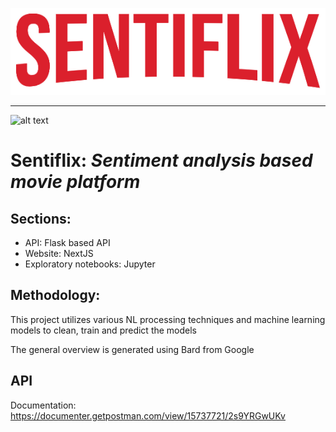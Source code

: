 ![alt text](./Img/logo_horizontal.png "Title")

---

![alt text](./Img/preview.png "Preview")

# **Sentiflix:** *Sentiment analysis based movie platform*

## **Sections:**
- API: Flask based API
- Website: NextJS
- Exploratory notebooks: Jupyter

## **Methodology:**

This project utilizes various NL processing techniques and machine learning models to clean, train and predict the models

The general overview is generated using Bard from Google

## **API**

Documentation: https://documenter.getpostman.com/view/15737721/2s9YRGwUKv

